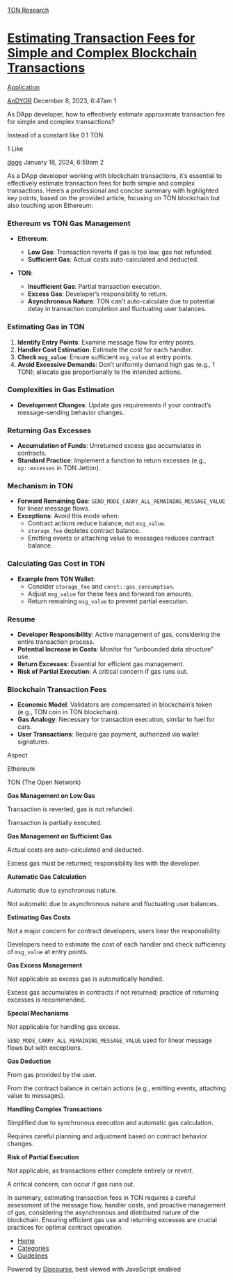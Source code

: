 [TON Research](/)

# [Estimating Transaction Fees for Simple and Complex Blockchain Transactions](/t/estimating-transaction-fees-for-simple-and-complex-blockchain-transactions/31)

[Application](/c/application/20) 

    

[AnDYOR](https://tonresear.ch/u/AnDYOR)  December 8, 2023, 6:47am  1

As DApp developer, how to effectively estimate approximate transaction fee for simple and complex transactions?

Instead of a constant like 0.1 TON.

  1 Like

[doge](https://tonresear.ch/u/doge) January 18, 2024, 6:59am  2

As a DApp developer working with blockchain transactions, it’s essential to effectively estimate transaction fees for both simple and complex transactions. Here’s a professional and concise summary with highlighted key points, based on the provided article, focusing on TON blockchain but also touching upon Ethereum:

### [](#ethereum-vs-ton-gas-management-1)Ethereum vs TON Gas Management

*   **Ethereum**:
    
    *   **Low Gas**: Transaction reverts if gas is too low, gas not refunded.
    *   **Sufficient Gas**: Actual costs auto-calculated and deducted.
*   **TON**:
    
    *   **Insufficient Gas**: Partial transaction execution.
    *   **Excess Gas**: Developer’s responsibility to return.
    *   **Asynchronous Nature**: TON can’t auto-calculate due to potential delay in transaction completion and fluctuating user balances.

### [](#estimating-gas-in-ton-2)Estimating Gas in TON

1.  **Identify Entry Points**: Examine message flow for entry points.
2.  **Handler Cost Estimation**: Estimate the cost for each handler.
3.  **Check `msg_value`**: Ensure sufficient `msg_value` at entry points.
4.  **Avoid Excessive Demands**: Don’t uniformly demand high gas (e.g., 1 TON); allocate gas proportionally to the intended actions.

### [](#complexities-in-gas-estimation-3)Complexities in Gas Estimation

*   **Development Changes**: Update gas requirements if your contract’s message-sending behavior changes.

### [](#returning-gas-excesses-4)Returning Gas Excesses

*   **Accumulation of Funds**: Unreturned excess gas accumulates in contracts.
*   **Standard Practice**: Implement a function to return excesses (e.g., `op::excesses` in TON Jetton).

### [](#mechanism-in-ton-5)Mechanism in TON

*   **Forward Remaining Gas**: `SEND_MODE_CARRY_ALL_REMAINING_MESSAGE_VALUE` for linear message flows.
*   **Exceptions**: Avoid this mode when:
    *   Contract actions reduce balance, not `msg_value`.
    *   `storage_fee` depletes contract balance.
    *   Emitting events or attaching value to messages reduces contract balance.

### [](#calculating-gas-cost-in-ton-6)Calculating Gas Cost in TON

*   **Example from TON Wallet**:
    *   Consider `storage_fee` and `const::gas_consumption`.
    *   Adjust `msg_value` for these fees and forward ton amounts.
    *   Return remaining `msg_value` to prevent partial execution.

### [](#resume-7)Resume

*   **Developer Responsibility**: Active management of gas, considering the entire transaction process.
*   **Potential Increase in Costs**: Monitor for “unbounded data structure” use.
*   **Return Excesses**: Essential for efficient gas management.
*   **Risk of Partial Execution**: A critical concern if gas runs out.

### [](#blockchain-transaction-fees-8)Blockchain Transaction Fees

*   **Economic Model**: Validators are compensated in blockchain’s token (e.g., TON coin in TON blockchain).
*   **Gas Analogy**: Necessary for transaction execution, similar to fuel for cars.
*   **User Transactions**: Require gas payment, authorized via wallet signatures.

Aspect

Ethereum

TON (The Open Network)

**Gas Management on Low Gas**

Transaction is reverted, gas is not refunded.

Transaction is partially executed.

**Gas Management on Sufficient Gas**

Actual costs are auto-calculated and deducted.

Excess gas must be returned; responsibility lies with the developer.

**Automatic Gas Calculation**

Automatic due to synchronous nature.

Not automatic due to asynchronous nature and fluctuating user balances.

**Estimating Gas Costs**

Not a major concern for contract developers; users bear the responsibility.

Developers need to estimate the cost of each handler and check sufficiency of `msg_value` at entry points.

**Gas Excess Management**

Not applicable as excess gas is automatically handled.

Excess gas accumulates in contracts if not returned; practice of returning excesses is recommended.

**Special Mechanisms**

Not applicable for handling gas excess.

`SEND_MODE_CARRY_ALL_REMAINING_MESSAGE_VALUE` used for linear message flows but with exceptions.

**Gas Deduction**

From gas provided by the user.

From the contract balance in certain actions (e.g., emitting events, attaching value to messages).

**Handling Complex Transactions**

Simplified due to synchronous execution and automatic gas calculation.

Requires careful planning and adjustment based on contract behavior changes.

**Risk of Partial Execution**

Not applicable, as transactions either complete entirely or revert.

A critical concern; can occur if gas runs out.

In summary, estimating transaction fees in TON requires a careful assessment of the message flow, handler costs, and proactive management of gas, considering the asynchronous and distributed nature of the blockchain. Ensuring efficient gas use and returning excesses are crucial practices for optimal contract operation.

 

*   [Home](/)
*   [Categories](/categories)
*   [Guidelines](/guidelines)

Powered by [Discourse](https://www.discourse.org), best viewed with JavaScript enabled